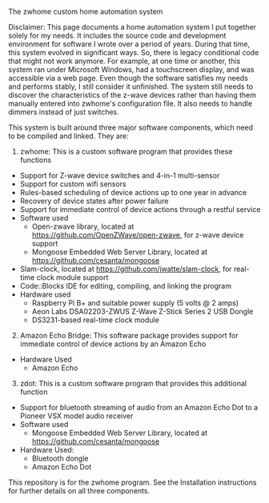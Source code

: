 The zwhome custom home automation system

Disclaimer: This page documents a home automation system I put together solely for my needs. It includes the source code and development environment for software I wrote over a period of years. During that time, this system evolved in significant ways. So, there is legacy conditional code that might not work anymore. For example, at one time or another, this system ran under Microsoft Windows, had a touchscreen display, and was accessible via a web page. Even though the software satisfies my needs and performs stably, I still consider it unfinished. The system still needs to discover the characteristics of the z-wave devices rather than having them manually entered into zwhome's configuration file. It also needs to handle dimmers instead of just switches.

This system is built around three major software components, which need to be compiled and linked. They are:

1.  zwhome: This is a custom software program that provides these functions
  - Support for Z-wave device switches and 4-in-1 multi-sensor
  - Support for custom wifi sensors
  - Rules-based scheduling of device actions up to one year in advance
  - Recovery of device states after power failure
  - Support for immediate control of device actions through a restful service
  - Software used
    - Open-zwave library, located at https://github.com/OpenZWave/open-zwave, for z-wave device support
    - Mongoose Embedded Web Server Library, located at https://github.com/cesanta/mongoose
 - Slam-clock, located at https://github.com/jwatte/slam-clock, for real-time clock module support
 - Code::Blocks IDE for editing, compiling, and linking the program
  - Hardware used
    - Raspberry Pi B+ and suitable power supply (5 volts @ 2 amps)
    - Aeon Labs DSA02203-ZWUS Z-Wave Z-Stick Series 2 USB Dongle
    - DS3231-based real-time clock module

2.  Amazon Echo Bridge: This software package provides support for immediate control of device actions by an Amazon Echo
  - Hardware Used
    - Amazon Echo

3. zdot: This is a custom software program that provides this additional function
  - Support for bluetooth streaming of audio from an Amazon Echo Dot to a Pioneer VSX model audio receiver
  - Software used
    - Mongoose Embedded Web Server Library, located at https://github.com/cesanta/mongoose
  - Hardware Used:
    - Bluetooth dongle
    - Amazon Echo Dot

This repository is for the zwhome program. See the Installation instructions for further details on all three components.
